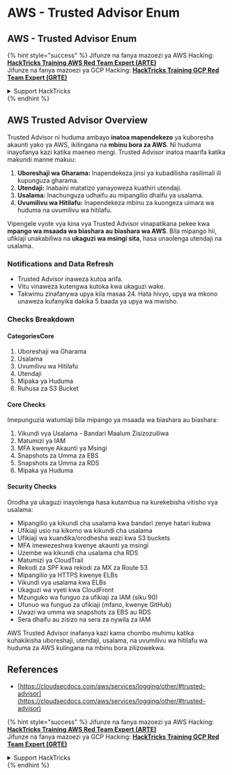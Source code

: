 # AWS - Trusted Advisor Enum

## AWS - Trusted Advisor Enum

{% hint style="success" %}
Jifunze na fanya mazoezi ya AWS Hacking:<img src="../../../../.gitbook/assets/image (1).png" alt="" data-size="line">[**HackTricks Training AWS Red Team Expert (ARTE)**](https://training.hacktricks.xyz/courses/arte)<img src="../../../../.gitbook/assets/image (1).png" alt="" data-size="line">\
Jifunze na fanya mazoezi ya GCP Hacking: <img src="../../../../.gitbook/assets/image (2).png" alt="" data-size="line">[**HackTricks Training GCP Red Team Expert (GRTE)**<img src="../../../../.gitbook/assets/image (2).png" alt="" data-size="line">](https://training.hacktricks.xyz/courses/grte)

<details>

<summary>Support HackTricks</summary>

* Angalia [**mpango wa usajili**](https://github.com/sponsors/carlospolop)!
* **Jiunge na** 💬 [**kikundi cha Discord**](https://discord.gg/hRep4RUj7f) au [**kikundi cha telegram**](https://t.me/peass) au **tufuatilie** kwenye **Twitter** 🐦 [**@hacktricks\_live**](https://twitter.com/hacktricks\_live)**.**
* **Shiriki mbinu za hacking kwa kuwasilisha PRs kwa** [**HackTricks**](https://github.com/carlospolop/hacktricks) na [**HackTricks Cloud**](https://github.com/carlospolop/hacktricks-cloud) github repos.

</details>
{% endhint %}

## AWS Trusted Advisor Overview

Trusted Advisor ni huduma ambayo **inatoa mapendekezo** ya kuboresha akaunti yako ya AWS, ikilingana na **mbinu bora za AWS**. Ni huduma inayofanya kazi katika maeneo mengi. Trusted Advisor inatoa maarifa katika makundi manne makuu:

1. **Uboreshaji wa Gharama:** Inapendekeza jinsi ya kubadilisha rasilimali ili kupunguza gharama.
2. **Utendaji:** Inabaini matatizo yanayoweza kuathiri utendaji.
3. **Usalama:** Inachunguza udhaifu au mipangilio dhaifu ya usalama.
4. **Uvumilivu wa Hitilafu:** Inapendekeza mbinu za kuongeza uimara wa huduma na uvumilivu wa hitilafu.

Vipengele vyote vya kina vya Trusted Advisor vinapatikana pekee kwa **mpango wa msaada wa biashara au biashara wa AWS**. Bila mipango hii, ufikiaji unakabiliwa na **ukaguzi wa msingi sita**, hasa unaolenga utendaji na usalama.

### Notifications and Data Refresh

* Trusted Advisor inaweza kutoa arifa.
* Vitu vinaweza kutengwa kutoka kwa ukaguzi wake.
* Takwimu zinafanywa upya kila masaa 24. Hata hivyo, upya wa mkono unaweza kufanyika dakika 5 baada ya upya wa mwisho.

### **Checks Breakdown**

#### CategoriesCore

1. Uboreshaji wa Gharama
2. Usalama
3. Uvumilivu wa Hitilafu
4. Utendaji
5. Mipaka ya Huduma
6. Ruhusa za S3 Bucket

#### Core Checks

Imepunguzia watumiaji bila mipango ya msaada wa biashara au biashara:

1. Vikundi vya Usalama - Bandari Maalum Zisizozuiliwa
2. Matumizi ya IAM
3. MFA kwenye Akaunti ya Msingi
4. Snapshots za Umma za EBS
5. Snapshots za Umma za RDS
6. Mipaka ya Huduma

#### Security Checks

Orodha ya ukaguzi inayolenga hasa kutambua na kurekebisha vitisho vya usalama:

* Mipangilio ya kikundi cha usalama kwa bandari zenye hatari kubwa
* Ufikiaji usio na kikomo wa kikundi cha usalama
* Ufikiaji wa kuandika/orodhesha wazi kwa S3 buckets
* MFA imewezeshwa kwenye akaunti ya msingi
* Uzembe wa kikundi cha usalama cha RDS
* Matumizi ya CloudTrail
* Rekodi za SPF kwa rekodi za MX za Route 53
* Mipangilio ya HTTPS kwenye ELBs
* Vikundi vya usalama kwa ELBs
* Ukaguzi wa vyeti kwa CloudFront
* Mzunguko wa funguo za ufikiaji za IAM (siku 90)
* Ufunuo wa funguo za ufikiaji (mfano, kwenye GitHub)
* Uwazi wa umma wa snapshots za EBS au RDS
* Sera dhaifu au zisizo na sera za nywila za IAM

AWS Trusted Advisor inafanya kazi kama chombo muhimu katika kuhakikisha uboreshaji, utendaji, usalama, na uvumilivu wa hitilafu wa huduma za AWS kulingana na mbinu bora zilizowekwa.

## **References**

* [https://cloudsecdocs.com/aws/services/logging/other/#trusted-advisor](https://cloudsecdocs.com/aws/services/logging/other/#trusted-advisor)

{% hint style="success" %}
Jifunze na fanya mazoezi ya AWS Hacking:<img src="../../../../.gitbook/assets/image (1).png" alt="" data-size="line">[**HackTricks Training AWS Red Team Expert (ARTE)**](https://training.hacktricks.xyz/courses/arte)<img src="../../../../.gitbook/assets/image (1).png" alt="" data-size="line">\
Jifunze na fanya mazoezi ya GCP Hacking: <img src="../../../../.gitbook/assets/image (2).png" alt="" data-size="line">[**HackTricks Training GCP Red Team Expert (GRTE)**<img src="../../../../.gitbook/assets/image (2).png" alt="" data-size="line">](https://training.hacktricks.xyz/courses/grte)

<details>

<summary>Support HackTricks</summary>

* Angalia [**mpango wa usajili**](https://github.com/sponsors/carlospolop)!
* **Jiunge na** 💬 [**kikundi cha Discord**](https://discord.gg/hRep4RUj7f) au [**kikundi cha telegram**](https://t.me/peass) au **tufuatilie** kwenye **Twitter** 🐦 [**@hacktricks\_live**](https://twitter.com/hacktricks\_live)**.**
* **Shiriki mbinu za hacking kwa kuwasilisha PRs kwa** [**HackTricks**](https://github.com/carlospolop/hacktricks) na [**HackTricks Cloud**](https://github.com/carlospolop/hacktricks-cloud) github repos.

</details>
{% endhint %}
